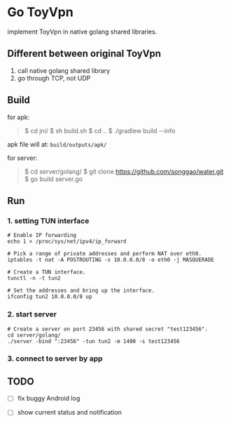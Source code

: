 Go ToyVpn
============

implement ToyVpn in native golang shared libraries.


## Different between original ToyVpn
1. call native golang shared library
2. go through TCP, not UDP

## Build
for apk:
> $ cd jni/
> $ sh build.sh
> $ cd ..
> $ ./gradlew build --info

apk file will at: `build/outputs/apk/`


for server:
> $ cd server/golang/
> $ git clone https://github.com/songgao/water.git
> $ go build server.go


## Run

### 1. setting TUN interface

```
# Enable IP forwarding
echo 1 > /proc/sys/net/ipv4/ip_forward

# Pick a range of private addresses and perform NAT over eth0.
iptables -t nat -A POSTROUTING -s 10.0.0.0/8 -o eth0 -j MASQUERADE

# Create a TUN interface.
tunctl -n -t tun2

# Set the addresses and bring up the interface.
ifconfig tun2 10.0.0.0/8 up
```


### 2. start server

```
# Create a server on port 23456 with shared secret "test123456".
cd server/golang/
./server -bind ":23456" -tun tun2 -m 1400 -s test123456
```

### 3. connect to server by app


## TODO
- [ ] fix buggy Android log
- [ ] show current status and notification


